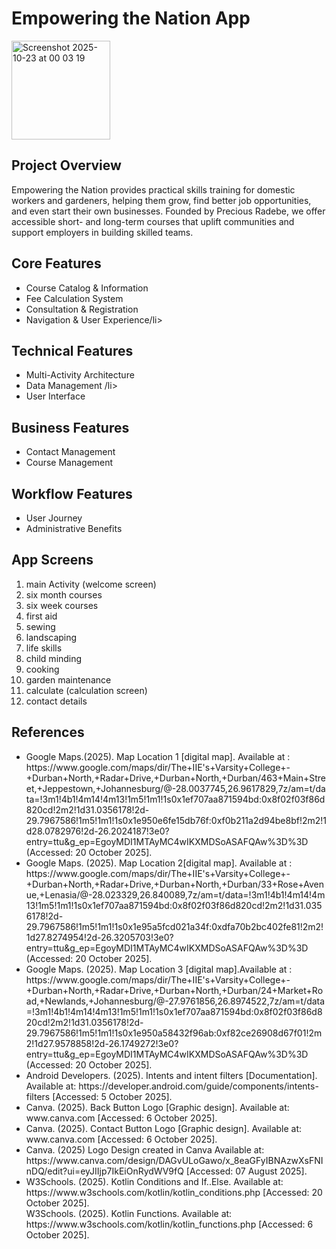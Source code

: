 <h1> Empowering the Nation App </h1>
<img width="158" height="158" alt="Screenshot 2025-10-23 at 00 03 19" src="https://github.com/user-attachments/assets/fb9ca0bc-9e8b-4ff8-a69f-bdd99770ba45" />


<h2> Project Overview </h2>
<p>Empowering the Nation provides practical skills training for domestic workers and gardeners,
helping them grow, find better job opportunities, and even start their own businesses. Founded by Precious Radebe,
 we offer accessible short- and long-term courses that uplift communities and support employers in
 building skilled teams. </p>
    
<h2> Core Features </h2>
<ul>
<li>Course Catalog & Information</li>
<li>Fee Calculation System</li>
<li>Consultation & Registration</li>
<li>Navigation & User Experience/li>
</ul>

<h2> Technical Features </h2>
<ul>
<li>Multi-Activity Architecture</li>
<li>Data Management /li>
<li>User Interface</li>
</ul>

<h2> Business Features </h2>
<ul>
<li>Contact Management</li>
<li>Course Management</li>
</ul>

<h2> Workflow Features </h2>
<ul>
<li>User Journey</li>
<li>Administrative Benefits</li>
</ul>

<h2>App Screens</h2>
<ol>
<li> main Activity (welcome screen) </li>
<li> six month courses </li>
<li> six week courses </li>
<li> first aid </li>
<li> sewing </li>
<li> landscaping </li>
<li> life skills </li>
<li> child minding </li>
<li> cooking </li>
<li> garden maintenance </li>
<li> calculate (calculation screen) </li>
<li> contact details</li>  
</ol>

<h2>References</h2>
<ul>
<li>Google Maps.(2025). Map Location 1 [digital map]. Available at : https://www.google.com/maps/dir/The+IIE's+Varsity+College+-+Durban+North,+Radar+Drive,+Durban+North,+Durban/463+Main+Street,+Jeppestown,+Johannesburg/@-28.0037745,26.9617829,7z/am=t/data=!3m1!4b1!4m14!4m13!1m5!1m1!1s0x1ef707aa871594bd:0x8f02f03f86d820cd!2m2!1d31.0356178!2d-29.7967586!1m5!1m1!1s0x1e950e6fe15db76f:0xf0b211a2d94be8bf!2m2!1d28.0782976!2d-26.2024187!3e0?entry=ttu&g_ep=EgoyMDI1MTAyMC4wIKXMDSoASAFQAw%3D%3D (Accessed: 20 October 2025].</li>
<li>Google Maps. (2025). Map Location 2[digital map]. Available at : https://www.google.com/maps/dir/The+IIE's+Varsity+College+-+Durban+North,+Radar+Drive,+Durban+North,+Durban/33+Rose+Avenue,+Lenasia/@-28.023329,26.840089,7z/am=t/data=!3m1!4b1!4m14!4m13!1m5!1m1!1s0x1ef707aa871594bd:0x8f02f03f86d820cd!2m2!1d31.0356178!2d-29.7967586!1m5!1m1!1s0x1e95a5fcd021a34f:0xdfa70b2bc402fe81!2m2!1d27.8274954!2d-26.3205703!3e0?entry=ttu&g_ep=EgoyMDI1MTAyMC4wIKXMDSoASAFQAw%3D%3D  (Accessed: 20 October 2025].</li>
<li>Google Maps. (2025). Map Location  3 [digital map].Available at : https://www.google.com/maps/dir/The+IIE's+Varsity+College+-+Durban+North,+Radar+Drive,+Durban+North,+Durban/24+Market+Road,+Newlands,+Johannesburg/@-27.9761856,26.8974522,7z/am=t/data=!3m1!4b1!4m14!4m13!1m5!1m1!1s0x1ef707aa871594bd:0x8f02f03f86d820cd!2m2!1d31.0356178!2d-29.7967586!1m5!1m1!1s0x1e950a58432f96ab:0xf82ce26908d67f01!2m2!1d27.9578858!2d-26.1749272!3e0?entry=ttu&g_ep=EgoyMDI1MTAyMC4wIKXMDSoASAFQAw%3D%3D (Accessed: 20 October 2025].</li>
<li>Android Developers. (2025). Intents and intent filters [Documentation]. Available at: https://developer.android.com/guide/components/intents-filters  [Accessed: 5 October 2025].</li>
<li>Canva. (2025). Back Button Logo [Graphic design]. Available at: www.canva.com  [Accessed: 6 October 2025].</li>
<li>Canva. (2025). Contact Button Logo [Graphic design]. Available at: www.canva.com  [Accessed: 6 October 2025].</li>
<li>Canva. (2025) Logo Design created in Canva Available at: https://www.canva.com/design/DAGvULoGawo/x_8eaGFyIBNAzwXsFNInDQ/edit?ui=eyJIIjp7IkEiOnRydWV9fQ  [Accessed: 07 August 2025].</li>
<li>W3Schools. (2025). Kotlin Conditions and If..Else. Available at: https://www.w3schools.com/kotlin/kotlin_conditions.php  [Accessed: 20 October 2025].</li>
</li>W3Schools. (2025). Kotlin Functions. Available at:  https://www.w3schools.com/kotlin/kotlin_functions.php [Accessed: 6 October 2025].</li>

</ul>
